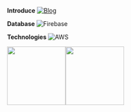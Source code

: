 **Introduce**
[![Blog](https://img.shields.io/badge/-Blog-000?style=for-the-badge&logo=Microsoft&logoColor=fff)](https://blo9.xyz)


**Database**
![Firebase](https://img.shields.io/badge/-Firebase-000?&logo=firebase)

**Technologies**
![AWS](https://img.shields.io/badge/-AWS-000?&logo=Amazon-AWS&logoColor=FF9900)




<a href="https://www.youtube.com/watch?v=RgKAFK5djSk"><img align="" height="137px" src="https://github-readme-stats.vercel.app/api?username=black9&hide_title=true&hide_border=true&show_icons=true&include_all_commits=true&line_height=21&bg_color=0,EC6C6C,FFD479,FFFC79,73FA79&theme=graywhite" /><!-- wi*quL3fcV --><img align="" height="137px" src="https://github-readme-stats.vercel.app/api/top-langs/?username=black9&hide_title=true&hide_border=true&layout=compact&bg_color=0,73FA79,73FDFF,D783FF&theme=graywhite" /></a>
